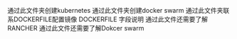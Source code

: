 通过此文件夹创建kubernetes
通过此文件夹创建docker swarm
通过此文件夹联系DOCKERFILE配置镜像
DOCKERFILE 字段说明
通过此文件还需要了解RANCHER
通过此文件还需要了解Dokcer swarm